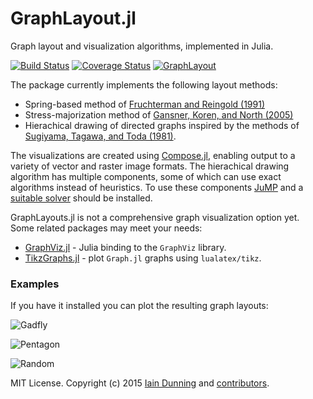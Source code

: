 # GraphLayout.jl

Graph layout and visualization algorithms, implemented in Julia.

[![Build Status](https://travis-ci.org/IainNZ/GraphLayout.jl.svg)](https://travis-ci.org/IainNZ/GraphLayout.jl)
[![Coverage Status](https://img.shields.io/coveralls/IainNZ/GraphLayout.jl.svg)](https://coveralls.io/r/IainNZ/GraphLayout.jl)
[![GraphLayout](http://pkg.julialang.org/badges/GraphLayout_release.svg)](http://pkg.julialang.org/?pkg=GraphLayout&ver=release)

The package currently implements the following layout methods:

* Spring-based method of [Fruchterman and Reingold (1991)](https://scholar.google.com/scholar?q=Graph+Drawing+by+Force+Directed+Placement)
* Stress-majorization method of [Gansner, Koren, and North (2005)](https://scholar.google.com/scholar?hl=en&q=Graph+Drawing+by+Stress+Majorization)
* Hierachical drawing of directed graphs inspired by the methods of [Sugiyama, Tagawa, and Toda (1981)](https://scholar.google.com/scholar?q=Methods+for+visual+understanding+of+hierarchical+system+structures).

The visualizations are created using [Compose.jl](https://github.com/dcjones/Compose.jl), enabling output to a variety of vector and raster image formats. The hierachical drawing algorithm has multiple components, some of which can use exact algorithms instead of heuristics. To use these components [JuMP](https://github.com/JuliaOpt/JuMP.jl) and a [suitable solver](http://juliaopt.org) should be installed.

GraphLayouts.jl is not a comprehensive graph visualization option yet. Some related packages may meet your needs:
* [GraphViz.jl](https://github.com/Keno/GraphViz.jl) - Julia binding to the `GraphViz` library.
* [TikzGraphs.jl](https://github.com/sisl/TikzGraphs.jl) - plot `Graph.jl` graphs using `lualatex/tikz`.

### Examples

If you have it installed you can plot the resulting graph layouts:

![Gadfly](https://rawgit.com/IainNZ/GraphLayout.jl/master/example/gadfly.svg)

![Pentagon](https://rawgit.com/IainNZ/GraphLayout.jl/master/test/pentagon.svg)

![Random](https://rawgit.com/IainNZ/GraphLayout.jl/master/test/random.svg)

MIT License. Copyright (c) 2015 [Iain Dunning](http://iaindunning.com) and [contributors](https://github.com/IainNZ/GraphLayout.jl/graphs/contributors).
